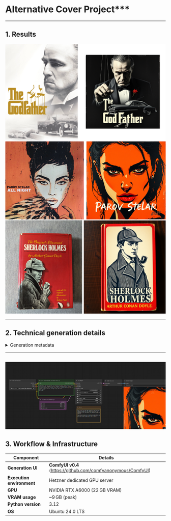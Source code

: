 # Alternative Cover Project***

---

## 1. Results


![dvd](assets/dvd.png)
![vinyl](assets/vinyl.png)
![book](assets/book.png)

---

## 2. Technical generation details  


<details>
<summary>Generation metadata</summary>

| Field | Value |
|-------|-------|
| **Model** | Flux1 Schnell FP8 |
| **Model Link** | <https://huggingface.co/Comfy-Org/flux1-schnell/blob/main/flux1-schnell-fp8.safetensors> |
| **Sampler** | `Euler` |
| **Steps** | `5` |
| **CFG Scale** | `1.0` |
| **Seed** | `randomized` |
| **Resolution** | `1024 × 1024` |
| **Batch size** | `4` |

**Prompt**
```
bold modern pop art portrait of a mysterious woman, thick brush strokes, expressive eyes, dramatic eyeliner, minimal facial features, orange grunge background with visible paint textures, fashion-forward, abstract realism, sharp contrast, vintage vinyl, with text
Parov Stelar
All night
```
```
dramatic grayscale poster, close-up of a serious older man with slicked-back hair and tuxedo, puppet master hand, above vintage text The Godfather, mafia crime theme, 1940s black car with bullet holes, lifeless body on pavement, soft light, cinematic depth, movie poster style, high contrast, classic mafia atmosphere, VHS, textured background
```
```
vintage red book cover, black and white ink illustration of a detective in tweed coat and deerstalker hat, smoking a curved pipe, serious expression, classic 19th-century style, dramatic lighting, bold serif typography, yellow and white text layout, traditional literary style, textured background, slight book wear and tear for realism
sherlock holmes by arthur conan doyle
``` 

</details>

---
![Alt Cover A](assets/screenshot.png)
---

## 3. Workflow & Infrastructure

| Component | Details |
|-----------|---------|
| **Generation UI** | **ComfyUI v0.4** (<https://github.com/comfyanonymous/ComfyUI>) |
| **Execution environment** | Hetzner dedicated GPU server |
| **GPU** | NVIDIA RTX A6000 (22 GB VRAM) |
| **VRAM usage** | ~9 GB (peak) |
| **Python version** | 3.12 |
| **OS** | Ubuntu 24.0 LTS |


